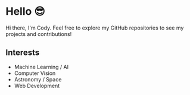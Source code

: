# Hello 😎
Hi there, I'm Cody. Feel free to explore my GitHub repositories to see my projects and contributions!

## Interests
- Machine Learning / AI
- Computer Vision
- Astronomy / Space
- Web Development
